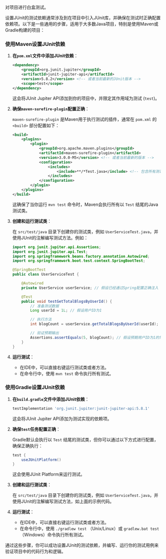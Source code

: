 对项目进行白盒测试。

设置JUnit的测试依赖通常涉及到在项目中引入JUnit库，并确保在测试时正确配置依赖项。以下是一些通用的步骤，适用于大多数Java项目，特别是使用Maven或Gradle构建的项目：

### 使用Maven设置JUnit依赖

1. **在`pom.xml`文件中添加JUnit依赖**：

   ```xml
   <dependency>
       <groupId>org.junit.jupiter</groupId>
       <artifactId>junit-jupiter-api</artifactId>
       <version>5.8.2</version> <!-- 或者当前最新的JUnit版本 -->
       <scope>test</scope>
   </dependency>
   ```

   这会将JUnit Jupiter API添加到你的项目中，并限定其作用域为测试 (`test`)。

2. **确保`maven-surefire-plugin`配置正确**：

   `maven-surefire-plugin` 是Maven用于执行测试的插件，通常在 `pom.xml` 的 `<build>` 部分配置如下：

   ```xml
   <build>
       <plugins>
           <plugin>
               <groupId>org.apache.maven.plugins</groupId>
               <artifactId>maven-surefire-plugin</artifactId>
               <version>3.0.0-M5</version> <!-- 或者当前最新的版本 -->
               <configuration>
                   <includes>
                       <include>**/*Test.java</include> <!-- 包含所有测试类 -->
                   </includes>
               </configuration>
           </plugin>
       </plugins>
   </build>
   ```

   这确保了当你运行 `mvn test` 命令时，Maven会执行所有以 `Test` 结尾的Java测试类。

3. **创建和运行测试类**：

   在 `src/test/java` 目录下创建你的测试类，例如 `UserServiceTest.java`，并使用JUnit的注解编写测试方法。例如：

   ```java
   import org.junit.jupiter.api.Assertions;
   import org.junit.jupiter.api.Test;
   import org.springframework.beans.factory.annotation.Autowired;
   import org.springframework.boot.test.context.SpringBootTest;

   @SpringBootTest
   public class UserServiceTest {

       @Autowired
       private UserService userService; // 假设已经通过Spring配置正确注入

       @Test
       public void testGetTotalBlogsByUserId() {
           // 准备测试数据
           Long userId = 1L; // 假设用户ID为1

           // 执行方法
           int blogCount = userService.getTotalBlogsByUserId(userId);

           // 验证预期输出
           Assertions.assertEquals(5, blogCount); // 假设预期用户ID为1的博客数量为5
       }
   }
   ```

4. **运行测试**：

   - 在IDE中，可以直接右键运行测试类或者方法。
   - 在命令行中，使用 `mvn test` 命令执行所有测试。

### 使用Gradle设置JUnit依赖

1. **在`build.gradle`文件中添加JUnit依赖**：

   ```groovy
   testImplementation 'org.junit.jupiter:junit-jupiter-api:5.8.1'
   ```

   这会将JUnit Jupiter API添加为测试实现的依赖项。

2. **确保`test`任务配置正确**：

   Gradle默认会执行以 `Test` 结尾的测试类，但你可以通过以下方式进行配置，确保正确执行：

   ```groovy
   test {
       useJUnitPlatform()
   }
   ```

   这会使用JUnit Platform来运行测试。

3. **创建和运行测试类**：

   在 `src/test/java` 目录下创建你的测试类，例如 `UserServiceTest.java`，并使用JUnit的注解编写测试方法，如上面的示例代码。

4. **运行测试**：

   - 在IDE中，可以直接右键运行测试类或者方法。
   - 在命令行中，使用 `./gradlew test` （Unix/Linux）或 `gradlew.bat test` （Windows）命令执行所有测试。

通过这些步骤，你可以成功设置JUnit的测试依赖，并编写、运行你的测试用例来验证项目中的代码行为和逻辑。